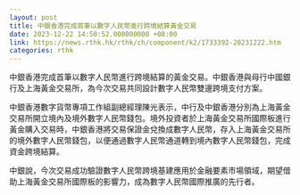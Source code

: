 ```yaml
---
layout: post
title: 中銀香港完成首筆以數字人民幣進行跨境結算黃金交易
date: 2023-12-22 14:50:52.000000000 +08:00
link: https://news.rthk.hk/rthk/ch/component/k2/1733392-20231222.htm
categories: rthk
---
```


中銀香港完成首筆以數字人民幣進行跨境結算的黃金交易。中銀香港與母行中國銀行及上海黃金交易所，為今次交易共同設計數字人民幣雙邊跨境支付方案。

中銀香港數字貨幣專項工作組副總經理陳光表示，中行及中銀香港分別為上海黃金交易所開立境內及境外數字人民幣錢包。境外投資者於上海黃金交易所國際板進行黃金購入交易時，中銀香港將交易保證金兌換成數字人民幣，存入上海黃金交易所的境外數字人民幣錢包，以便通過數字人民幣通道轉到境內數字人民幣錢包，完成資金跨境結算。

中銀說，今次交易成功驗證數字人民幣跨境基建應用於金融要素市場領域，期望借助上海黃金交易所國際板的影響力，成為數字人民幣國際推廣的先行者。
